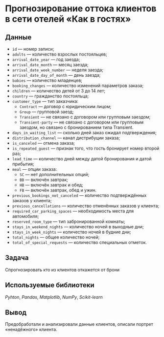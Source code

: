 # Прогнозирование оттока клиентов в сети отелей «Как в гостях»


## Данные

- `id` — номер записи;
- `adults` — количество взрослых постояльцев;
- `arrival_date_year` — год заезда;
- `arrival_date_month` — месяц заезда;
- `arrival_date_week_number` — неделя заезда;
- `arrival_date_day_of_month` — день заезда;
- `babies` — количество младенцев;
- `booking_changes` — количество изменений параметров заказа;
- `children` — количество детей от 3 до 14 лет;
- `country` — гражданство постояльца;
- `customer_type` — тип заказчика:
    - `Contract` — договор с юридическим лицом;
    - `Group` — групповой заезд;
    - `Transient` — не связано с договором или групповым заездом;
    - `Transient-party` — не связано с договором или групповым заездом, но связано с бронированием типа Transient.
- `days_in_waiting_list` — сколько дней заказ ожидал подтверждения;
- `distribution_channel` — канал дистрибуции заказа;
- `is_canceled` — отмена заказа;
- `is_repeated_guest` — признак того, что гость бронирует номер второй раз;
- `lead_time` — количество дней между датой бронирования и датой прибытия;
- `meal` — опции заказа:
    - `SC` — нет дополнительных опций;
    - `BB` — включён завтрак;
    - `HB` — включён завтрак и обед;
    - `FB` — включён завтрак, обед и ужин.
- `previous_bookings_not_canceled` — количество подтверждённых заказов у клиента;
- `previous_cancellations` — количество отменённых заказов у клиента;
- `required_car_parking_spaces` — необходимость места для автомобиля;
- `reserved_room_type` — тип забронированной комнаты;
- `stays_in_weekend_nights` — количество ночей в выходные дни;
- `stays_in_week_nights` — количество ночей в будние дни;
- `total_nights` — общее количество ночей;
- `total_of_special_requests` — количество специальных отметок.

## Задача

Спрогнозировать кто из клиентов откажется от брони

## Используемые библиотеки
*Pyhton*, *Pandas*, *Matplotlib*, *NumPy*, *Scikit-learn*

## Вывод

Предобработали и анализировали данные клиентов, описали портрет «ненадёжного» клиента.